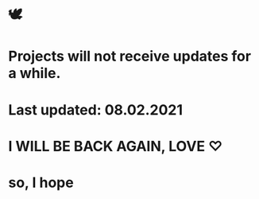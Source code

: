# 🕊        
                  
  # Projects will not receive updates for a while.
# Last updated: 08.02.2021 

# I WILL BE BACK AGAIN, LOVE ♡ 
     
   # so, I hope

